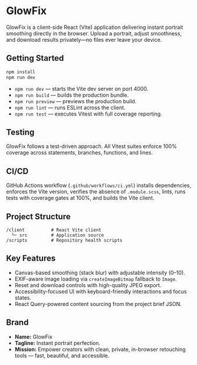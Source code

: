 # GlowFix

GlowFix is a client-side React (Vite) application delivering instant portrait smoothing directly in the browser. Upload a portrait, adjust smoothness, and download results privately—no files ever leave your device.

## Getting Started

```bash
npm install
npm run dev
```

- `npm run dev` — starts the Vite dev server on port 4000.
- `npm run build` — builds the production bundle.
- `npm run preview` — previews the production build.
- `npm run lint` — runs ESLint across the client.
- `npm run test` — executes Vitest with full coverage reporting.

## Testing

GlowFix follows a test-driven approach. All Vitest suites enforce 100% coverage across statements, branches, functions, and lines.

## CI/CD

GitHub Actions workflow (`.github/workflows/ci.yml`) installs dependencies, enforces the Vite version, verifies the absence of `.module.scss`, lints, runs tests with coverage gates at 100%, and builds the Vite client.

## Project Structure

```
/client          # React Vite client
  └─ src         # Application source
/scripts         # Repository health scripts
```

## Key Features

- Canvas-based smoothing (stack blur) with adjustable intensity (0–10).
- EXIF-aware image loading via `createImageBitmap` fallback to `Image`.
- Reset and download controls with high-quality JPEG export.
- Accessibility-focused UI with keyboard-friendly interactions and focus states.
- React Query-powered content sourcing from the project brief JSON.

## Brand

- **Name:** GlowFix
- **Tagline:** Instant portrait perfection.
- **Mission:** Empower creators with clean, private, in-browser retouching tools — fast, beautiful, and accessible.
